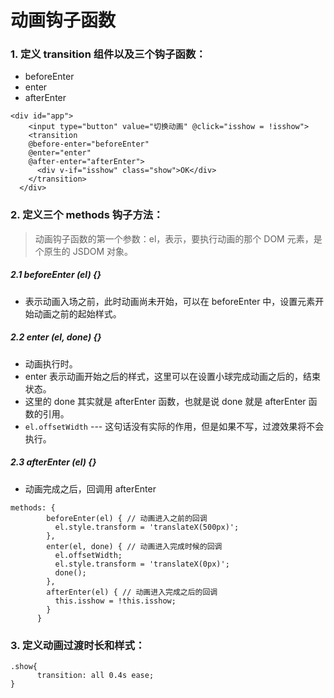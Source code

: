 # 动画钩子函数

### 1. 定义 transition 组件以及三个钩子函数：

- beforeEnter
- enter
- afterEnter

```
<div id="app">
    <input type="button" value="切换动画" @click="isshow = !isshow">
    <transition
    @before-enter="beforeEnter"
    @enter="enter"
    @after-enter="afterEnter">
      <div v-if="isshow" class="show">OK</div>
    </transition>
  </div>
```



### 2. 定义三个 methods 钩子方法：

> 动画钩子函数的第一个参数：el，表示，要执行动画的那个 DOM 元素，是个原生的 JSDOM 对象。

##### 2.1  beforeEnter (el) {}

- 表示动画入场之前，此时动画尚未开始，可以在 beforeEnter 中，设置元素开始动画之前的起始样式。

##### 2.2  enter (el, done) {}

- 动画执行时。
- enter 表示动画开始之后的样式，这里可以在设置小球完成动画之后的，结束状态。
- 这里的 done 其实就是 afterEnter 函数，也就是说 done 就是 afterEnter 函数的引用。
- `el.offsetWidth` --- 这句话没有实际的作用，但是如果不写，过渡效果将不会执行。

##### 2.3  afterEnter (el) {}

- 动画完成之后，回调用 afterEnter

```
methods: {
        beforeEnter(el) { // 动画进入之前的回调
          el.style.transform = 'translateX(500px)';
        },
        enter(el, done) { // 动画进入完成时候的回调
          el.offsetWidth;
          el.style.transform = 'translateX(0px)';
          done();
        },
        afterEnter(el) { // 动画进入完成之后的回调
          this.isshow = !this.isshow;
        }
      }
```



### 3. 定义动画过渡时长和样式：

```
.show{
      transition: all 0.4s ease;
}
```
